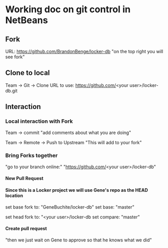 # Working doc on git control in NetBeans

## Fork 
URL: https://github.com/BrandonBenge/locker-db
"on the top right you will see fork"

## Clone to local 
Team -> Git -> Clone 
URL to use: https://github.com/<your user\>/locker-db.git

## Interaction

### Local interaction with Fork
Team -> commit
"add comments about what you are doing"

Team -> Remote -> Push to Upstream
"This will add to your fork"

### Bring Forks together
"go to your branch online:"
"https://github.com/<your user\>/locker-db"

#### New Pull Request

#### Since this is a Locker project we will use Gene's repo as the HEAD location
set base fork to: "GeneBuchite/locker-db"
set base: "master"

set head fork to: "\<your user\>/locker-db
set compare: "master"

#### Create pull request
"then we just wait on Gene to approve so that he knows what we did"


